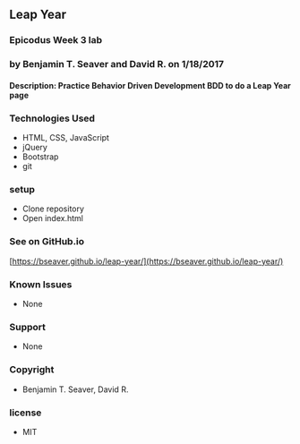 ## Leap Year

### Epicodus Week 3 lab

### by Benjamin T. Seaver and David R. on 1/18/2017

#### Description: Practice Behavior Driven Development BDD to do a Leap Year page

### Technologies Used
* HTML, CSS, JavaScript
* jQuery
* Bootstrap
* git

### setup
* Clone repository
* Open index.html

### See on GitHub.io
[https://bseaver.github.io/leap-year/](https://bseaver.github.io/leap-year/)

### Known Issues
* None

### Support
* None

### Copyright
* Benjamin T. Seaver, David R.

### license
* MIT
